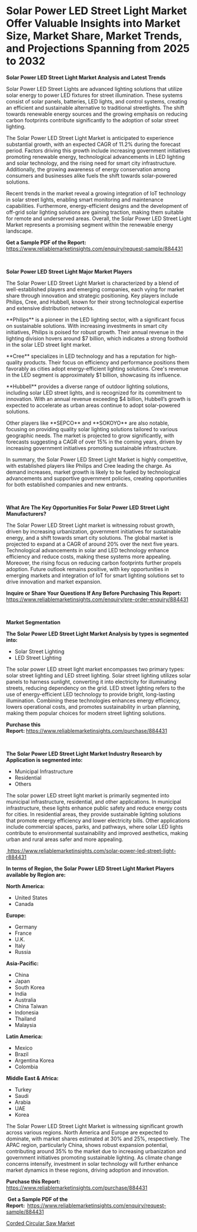 <p><h1>Solar Power LED Street Light Market Offer Valuable Insights into Market Size, Market Share, Market Trends, and Projections Spanning from 2025 to 2032</h1></p><p><strong>Solar Power LED Street Light Market Analysis and Latest Trends</strong></p>
<p><p>Solar Power LED Street Lights are advanced lighting solutions that utilize solar energy to power LED fixtures for street illumination. These systems consist of solar panels, batteries, LED lights, and control systems, creating an efficient and sustainable alternative to traditional streetlights. The shift towards renewable energy sources and the growing emphasis on reducing carbon footprints contribute significantly to the adoption of solar street lighting.</p><p>The Solar Power LED Street Light Market is anticipated to experience substantial growth, with an expected CAGR of 11.2% during the forecast period. Factors driving this growth include increasing government initiatives promoting renewable energy, technological advancements in LED lighting and solar technology, and the rising need for smart city infrastructure. Additionally, the growing awareness of energy conservation among consumers and businesses alike fuels the shift towards solar-powered solutions.</p><p>Recent trends in the market reveal a growing integration of IoT technology in solar street lights, enabling smart monitoring and maintenance capabilities. Furthermore, energy-efficient designs and the development of off-grid solar lighting solutions are gaining traction, making them suitable for remote and underserved areas. Overall, the Solar Power LED Street Light Market represents a promising segment within the renewable energy landscape.</p></p>
<p><strong>Get a Sample PDF of the Report:&nbsp;</strong> <a href="https://www.reliablemarketinsights.com/enquiry/request-sample/884431?utm_campaign=2951&utm_medium=2&utm_source=Github&utm_content=ia&utm_term=08042025&utm_id=solar-power-led-street-light">https://www.reliablemarketinsights.com/enquiry/request-sample/884431</a></p>
<p>&nbsp;</p>
<p><strong>Solar Power LED Street Light Major Market Players</strong></p>
<p><p>The Solar Power LED Street Light Market is characterized by a blend of well-established players and emerging companies, each vying for market share through innovation and strategic positioning. Key players include Philips, Cree, and Hubbell, known for their strong technological expertise and extensive distribution networks.</p><p>**Philips** is a pioneer in the LED lighting sector, with a significant focus on sustainable solutions. With increasing investments in smart city initiatives, Philips is poised for robust growth. Their annual revenue in the lighting division hovers around $7 billion, which indicates a strong foothold in the solar LED street light market.</p><p>**Cree** specializes in LED technology and has a reputation for high-quality products. Their focus on efficiency and performance positions them favorably as cities adopt energy-efficient lighting solutions. Cree's revenue in the LED segment is approximately $1 billion, showcasing its influence.</p><p>**Hubbell** provides a diverse range of outdoor lighting solutions, including solar LED street lights, and is recognized for its commitment to innovation. With an annual revenue exceeding $4 billion, Hubbell’s growth is expected to accelerate as urban areas continue to adopt solar-powered solutions.</p><p>Other players like **SEPCO** and **SOKOYO** are also notable, focusing on providing quality solar lighting solutions tailored to various geographic needs. The market is projected to grow significantly, with forecasts suggesting a CAGR of over 15% in the coming years, driven by increasing government initiatives promoting sustainable infrastructure.</p><p>In summary, the Solar Power LED Street Light Market is highly competitive, with established players like Philips and Cree leading the charge. As demand increases, market growth is likely to be fueled by technological advancements and supportive government policies, creating opportunities for both established companies and new entrants.</p></p>
<p>&nbsp;</p>
<p><strong>What Are The Key Opportunities For Solar Power LED Street Light Manufacturers?</strong></p>
<p><p>The Solar Power LED Street Light market is witnessing robust growth, driven by increasing urbanization, government initiatives for sustainable energy, and a shift towards smart city solutions. The global market is projected to expand at a CAGR of around 20% over the next five years. Technological advancements in solar and LED technology enhance efficiency and reduce costs, making these systems more appealing. Moreover, the rising focus on reducing carbon footprints further propels adoption. Future outlook remains positive, with key opportunities in emerging markets and integration of IoT for smart lighting solutions set to drive innovation and market expansion.</p></p>
<p><strong>Inquire or Share Your Questions If Any Before Purchasing This Report:</strong> <a href="https://www.reliablemarketinsights.com/enquiry/pre-order-enquiry/884431?utm_campaign=2951&utm_medium=2&utm_source=Github&utm_content=ia&utm_term=08042025&utm_id=solar-power-led-street-light">https://www.reliablemarketinsights.com/enquiry/pre-order-enquiry/884431</a></p>
<p>&nbsp;</p>
<p><strong>Market Segmentation</strong></p>
<p><strong>The Solar Power LED Street Light Market Analysis by types is segmented into:</strong></p>
<p><ul><li>Solar Street Lighting</li><li>LED Street Lighting</li></ul></p>
<p><p>The solar power LED street light market encompasses two primary types: solar street lighting and LED street lighting. Solar street lighting utilizes solar panels to harness sunlight, converting it into electricity for illuminating streets, reducing dependency on the grid. LED street lighting refers to the use of energy-efficient LED technology to provide bright, long-lasting illumination. Combining these technologies enhances energy efficiency, lowers operational costs, and promotes sustainability in urban planning, making them popular choices for modern street lighting solutions.</p></p>
<p><strong>Purchase this Report:&nbsp;</strong><a href="https://www.reliablemarketinsights.com/purchase/884431?utm_campaign=2951&utm_medium=2&utm_source=Github&utm_content=ia&utm_term=08042025&utm_id=solar-power-led-street-light">https://www.reliablemarketinsights.com/purchase/884431</a></p>
<p>&nbsp;</p>
<p><strong>The Solar Power LED Street Light Market Industry Research by Application is segmented into:</strong></p>
<p><ul><li>Municipal Infrastructure</li><li>Residential</li><li>Others</li></ul></p>
<p><p>The solar power LED street light market is primarily segmented into municipal infrastructure, residential, and other applications. In municipal infrastructure, these lights enhance public safety and reduce energy costs for cities. In residential areas, they provide sustainable lighting solutions that promote energy efficiency and lower electricity bills. Other applications include commercial spaces, parks, and pathways, where solar LED lights contribute to environmental sustainability and improved aesthetics, making urban and rural areas safer and more appealing.</p></p>
<p><a href="https://www.reliablemarketinsights.com/solar-power-led-street-light-r884431?utm_campaign=2951&utm_medium=2&utm_source=Github&utm_content=ia&utm_term=08042025&utm_id=solar-power-led-street-light">&nbsp;https://www.reliablemarketinsights.com/solar-power-led-street-light-r884431</a></p>
<p><strong>In terms of Region, the Solar Power LED Street Light Market Players available by Region are:</strong></p>
<p>
    <p> <strong> North America: </strong>
        <ul>
            <li>United States</li>
            <li>Canada</li>
        </ul>
        </p> 
    <p> <strong> Europe: </strong>
        <ul>
            <li>Germany</li>
            <li>France</li>
            <li>U.K.</li>
            <li>Italy</li>
            <li>Russia</li>
        </ul>
        </p> 
    <p> <strong> Asia-Pacific: </strong>
        <ul>
            <li>China</li>
            <li>Japan</li>
            <li>South Korea</li>
            <li>India</li>
            <li>Australia</li>
            <li>China Taiwan</li>
            <li>Indonesia</li>
            <li>Thailand</li>
            <li>Malaysia</li>
        </ul>
        </p> 
    <p> <strong> Latin America: </strong>
        <ul>
            <li>Mexico</li>
            <li>Brazil</li>
            <li>Argentina Korea</li>
            <li>Colombia</li>
        </ul>
        </p> 
    <p> <strong> Middle East & Africa: </strong>
        <ul>
            <li>Turkey</li>
            <li>Saudi</li>
            <li>Arabia</li>
            <li>UAE</li>
            <li>Korea</li>
        </ul>
    </p>
    </p>
<p><p>The Solar Power LED Street Light Market is witnessing significant growth across various regions. North America and Europe are expected to dominate, with market shares estimated at 30% and 25%, respectively. The APAC region, particularly China, shows robust expansion potential, contributing around 35% to the market due to increasing urbanization and government initiatives promoting sustainable lighting. As climate change concerns intensify, investment in solar technology will further enhance market dynamics in these regions, driving adoption and innovation.</p></p>
<p><strong>Purchase this Report: </strong><a href="https://www.reliablemarketinsights.com/purchase/884431?utm_campaign=2951&utm_medium=2&utm_source=Github&utm_content=ia&utm_term=08042025&utm_id=solar-power-led-street-light">https://www.reliablemarketinsights.com/purchase/884431</a></p>
<p>&nbsp;<strong>Get a Sample PDF of the Report:&nbsp;&nbsp;</strong><a href="https://www.reliablemarketinsights.com/enquiry/request-sample/884431?utm_campaign=2951&utm_medium=2&utm_source=Github&utm_content=ia&utm_term=08042025&utm_id=solar-power-led-street-light">https://www.reliablemarketinsights.com/enquiry/request-sample/884431</a></p>
<p><strong></strong></p>
<p><p><a href="https://github.com/hannajuana198484/Market-Research-Report-List-1/blob/main/corded-circular-saw-market.md?utm_campaign=2951&utm_medium=2&utm_source=Github&utm_content=ia&utm_term=08042025&utm_id=solar-power-led-street-light">Corded Circular Saw Market</a></p></p>
